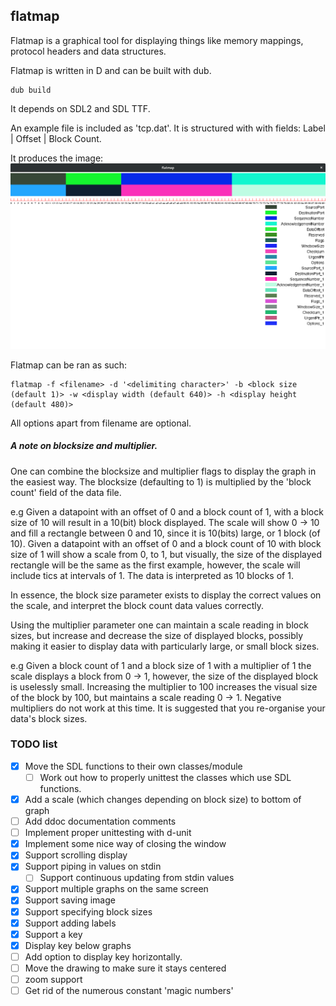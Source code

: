 flatmap
--------------------------

Flatmap is a graphical tool for displaying things like memory mappings, protocol headers and data structures.

Flatmap is written in D and can be built with dub.

    dub build

It depends on SDL2 and SDL TTF.

An example file is included as 'tcp.dat'. It is structured with with fields:
Label | Offset | Block Count.

It produces the image: ![Flatmap TCP example](flatmap_TCP.png)

Flatmap can be ran as such:

    flatmap -f <filename> -d '<delimiting character>' -b <block size (default 1)> -w <display width (default 640)> -h <display height (default 480)>

All options apart from filename are optional.

##### A note on blocksize and multiplier.

One can combine the blocksize and multiplier flags to display the graph in the easiest way.
The blocksize (defaulting to 1) is multiplied by the 'block count' field of the data file.

e.g Given a datapoint with an offset of 0 and a block count of 1, with a block
    size of 10 will result in a 10(bit) block displayed.  The scale will show 0
    -> 10 and fill a rectangle between 0 and 10, since it is 10(bits) large, or 1 block (of 10).
    Given a datapoint with an offset of 0 and a block count of 10 with block
    size of 1 will show a scale from 0, to 1, but visually, the size of the
    displayed rectangle will be the same as the first example, however, the
    scale will include tics at intervals of 1. The data is interpreted as 10 blocks of 1.

In essence, the block size parameter exists to display the correct values on
the scale, and interpret the block count data values correctly.

Using the multiplier parameter one can maintain a scale reading in block sizes,
but increase and decrease the size of displayed blocks, possibly making it
easier to display data with particularly large, or small block sizes.

e.g Given a block count of 1 and a block size of 1 with a multiplier of 1 the
    scale displays a block from 0 -> 1, however, the size of the displayed block is
    uselessly small.
    Increasing the multiplier to 100 increases the visual size of the block by 100,
    but maintains a scale reading 0 -> 1.
    Negative multipliers do not work at this time. It is suggested that you
    re-organise your data's block sizes.

### TODO list

- [x] Move the SDL functions to their own classes/module 
   - [ ] Work out how to properly unittest the classes which use SDL functions.
- [x] Add a scale (which changes depending on block size) to bottom of graph
- [ ] Add ddoc documentation comments
- [ ] Implement proper unittesting with d-unit
- [x] Implement some nice way of closing the window
- [x] Support scrolling display
- [x] Support piping in values on stdin
    - [ ] Support continuous updating from stdin values
- [x] Support multiple graphs on the same screen
- [x] Support saving image
- [x] Support specifying block sizes
- [x] Support adding labels
- [x] Support a key
- [x] Display key below graphs
- [ ] Add option to display key horizontally.
- [ ] Move the drawing to make sure it stays centered
- [ ] zoom support
- [ ] Get rid of the numerous constant 'magic numbers'
